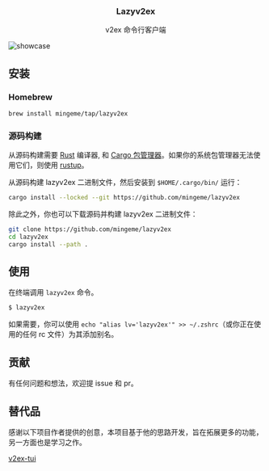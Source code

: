 <!-- markdownlint-disable MD033 MD041 -->
<p align="center">
  <h3 align="center">Lazyv2ex</h3>
</p>

<p align="center">
  v2ex 命令行客户端
</p>
<!-- markdownlint-enable MD033 -->

![showcase](./assets/showcase.gif)

## 安装

### Homebrew

```bash
brew install mingeme/tap/lazyv2ex
```

### 源码构建

从源码构建需要 [Rust](https://www.rust-lang.org/)
编译器, 和 [Cargo 包管理器](https://doc.rust-lang.org/cargo/)。如果你的系统包管理器无法使用它们，则使用 [rustup](https://rustup.rs/)。

从源码构建 lazyv2ex 二进制文件，然后安装到 `$HOME/.cargo/bin/` 运行：

```sh
cargo install --locked --git https://github.com/mingeme/lazyv2ex
```

除此之外，你也可以下载源码并构建 lazyv2ex 二进制文件：

```sh
git clone https://github.com/mingeme/lazyv2ex
cd lazyv2ex
cargo install --path .
```

## 使用

在终端调用 `lazyv2ex` 命令。

```sh
$ lazyv2ex
```

如果需要，你可以使用 `echo "alias lv='lazyv2ex'" >> ~/.zshrc`（或你正在使用的任何 rc 文件）为其添加别名。

## 贡献

有任何问题和想法，欢迎提 issue 和 pr。

## 替代品

感谢以下项目作者提供的创意，本项目基于他的思路开发，旨在拓展更多的功能，另一方面也是学习之作。

[v2ex-tui](https://github.com/kaolengmian7/v2ex-tui)

